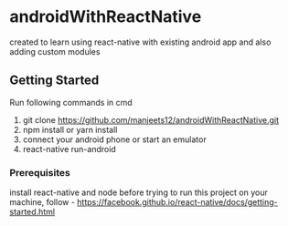 # androidWithReactNative
created to learn using react-native with existing android app and also adding custom modules


## Getting Started
Run following commands in cmd
1. git clone https://github.com/manjeets12/androidWithReactNative.git
2. npm install or yarn install
3. connect your android phone or start an emulator
4. react-native run-android

### Prerequisites

install react-native and node before trying to run this project on your machine, follow - https://facebook.github.io/react-native/docs/getting-started.html


